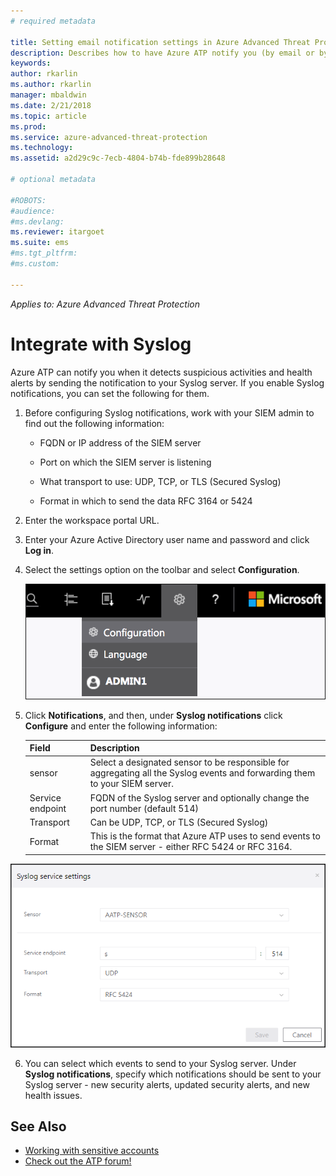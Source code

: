 ```yaml
---
# required metadata

title: Setting email notification settings in Azure Advanced Threat Protection | Microsoft Docs
description: Describes how to have Azure ATP notify you (by email or by Azure ATP event forwarding) when it detects suspicious activities 
keywords:
author: rkarlin
ms.author: rkarlin
manager: mbaldwin
ms.date: 2/21/2018
ms.topic: article
ms.prod:
ms.service: azure-advanced-threat-protection
ms.technology:
ms.assetid: a2d29c9c-7ecb-4804-b74b-fde899b28648

# optional metadata

#ROBOTS:
#audience:
#ms.devlang:
ms.reviewer: itargoet
ms.suite: ems
#ms.tgt_pltfrm:
#ms.custom:

---
```


*Applies to: Azure Advanced Threat Protection*



# Integrate with Syslog

Azure ATP can notify you when it detects suspicious activities and health alerts by sending the notification to your Syslog server. If you enable Syslog notifications, you can set the following for them.

1.  Before configuring Syslog notifications, work with your SIEM admin to find out the following information:

    -   FQDN or IP address of the SIEM server

    -   Port on which the SIEM server is listening

    -   What transport to use: UDP, TCP, or TLS (Secured Syslog)

    -   Format in which to send the data RFC 3164 or 5424

2.  Enter the workspace portal URL.

3.  Enter your Azure Active Directory user name and password and click **Log in**.

4.  Select the settings option on the toolbar and select **Configuration**.

    ![Azure ATP configuration settings icon](media/ATP-config-menu.png)

5.  Click **Notifications**, and then, under **Syslog notifications** click **Configure** and enter the following information:

    |Field|Description|
    |---------|---------------|
    |sensor|Select a designated sensor to be responsible for aggregating all the Syslog events and forwarding them to your SIEM server.|
    |Service endpoint|FQDN of the Syslog server and optionally change the port number (default 514)|
    |Transport|Can be UDP, TCP, or TLS (Secured Syslog)|
    |Format|This is the format that Azure ATP uses to send events to the SIEM server - either RFC 5424 or RFC 3164.|

 ![Azure ATP Syslog server settings image](media/atp-syslog.png)

6. You can select which events to send to your Syslog server. Under **Syslog notifications**, specify which notifications should be sent to your Syslog server - new security alerts, updated security alerts, and new health issues.


## See Also

- [Working with sensitive accounts](sensitive-accounts.md)
- [Check out the ATP forum!](https://aka.ms/azureatpcommunity)